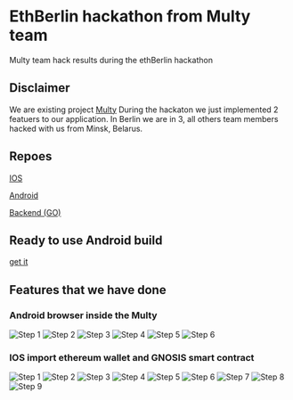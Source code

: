 # EthBerlin hackathon from Multy team
Multy team hack results during the ethBerlin hackathon

## Disclaimer

We are existing project [Multy](http://multy.io)
During the hackaton we just implemented 2 featuers to our application.
In Berlin we are in 3, all others team members hacked with us from Minsk, Belarus.




## Repoes

[IOS](https://github.com/Multy-io/Multy-IOS/tree/HackathonETH)

[Android](https://github.com/Multy-io/Multy-Android/tree/web3browser)

[Backend (GO)](https://github.com/Multy-io/Multy-back/tree/import-eth-multisig)


## Ready to use Android build
[get it](https://drive.google.com/file/d/1PhiiQLQud3q-kF40bRy8k8wchy7uAZaT/view?usp=sharing)

## Features that we have done

### Android browser inside the Multy
![Step 1](https://github.com/Multy-io/ethberlin-multy/blob/master/web3_2-1.png)
![Step 2](https://github.com/Multy-io/ethberlin-multy/blob/master/web3_2-3.png)
![Step 3](https://github.com/Multy-io/ethberlin-multy/blob/master/web3_2-4.png)
![Step 4](https://github.com/Multy-io/ethberlin-multy/blob/master/web3_2-5.png)
![Step 5](https://github.com/Multy-io/ethberlin-multy/blob/master/web3_2-6.png)
![Step 6](https://github.com/Multy-io/ethberlin-multy/blob/master/web3_2-10.png)

### IOS import ethereum wallet and GNOSIS smart contract
![Step 1](https://github.com/Multy-io/ethberlin-multy/blob/master/1.jpg)
![Step 2](https://github.com/Multy-io/ethberlin-multy/blob/master/2.jpg)
![Step 3](https://github.com/Multy-io/ethberlin-multy/blob/master/3.jpg)
![Step 4](https://github.com/Multy-io/ethberlin-multy/blob/master/4.jpg)
![Step 5](https://github.com/Multy-io/ethberlin-multy/blob/master/5.jpg)
![Step 6](https://github.com/Multy-io/ethberlin-multy/blob/master/6.jpg)
![Step 7](https://github.com/Multy-io/ethberlin-multy/blob/master/7.jpg)
![Step 8](https://github.com/Multy-io/ethberlin-multy/blob/master/8.jpg)
![Step 9](https://github.com/Multy-io/ethberlin-multy/blob/master/9.jpg)


